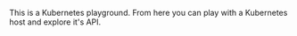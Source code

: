 This is a Kubernetes playground. From here you can play with a Kubernetes host and explore it's API.
